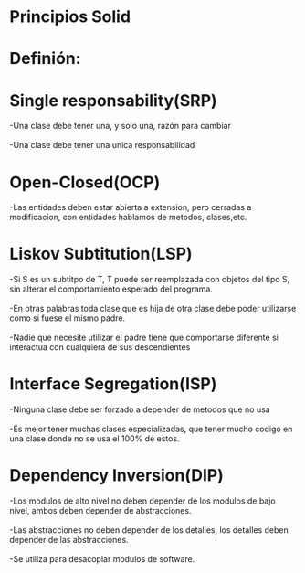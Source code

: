 # Principios Solid

# Definión:

# Single responsability(SRP)	
  -Una clase debe tener una, y solo una, razón para cambiar<br/> 					
  -Una clase debe tener una unica responsabilidad								
  
# Open-Closed(OCP)
  -Las entidades deben estar abierta a extension, pero cerradas a modificacion, con entidades hablamos de metodos, clases,etc.
  
# Liskov Subtitution(LSP)									
  -Si S es un subtitpo de T, T puede ser reemplazada con objetos del tipo S, sin alterar el comportamiento esperado del programa.<br/> 			
  -En otras palabras toda clase que es hija de otra clase debe poder utilizarse como si fuese el mismo padre.<br/>				
  -Nadie que necesite utilizar el padre tiene que comportarse diferente si interactua con cualquiera de sus descendientes	
  
# Interface Segregation(ISP)				
  -Ninguna clase debe ser forzado a depender de metodos que no usa<br/>			
  -Es mejor tener muchas clases especializadas, que tener mucho codigo en una clase donde no se usa el 100% de estos.						
  
# Dependency Inversion(DIP)
  -Los modulos de alto nivel no deben depender de los modulos de bajo nivel, ambos deben depender de abstracciones.<br/>	
  -Las abstracciones no deben depender de los detalles, los detalles deben depender de las abstracciones.<br/>	
  -Se utiliza para desacoplar modulos de software.					
    
